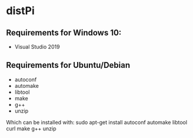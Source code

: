 distPi
===================================================

Requirements for Windows 10:
----------------------------
  * Visual Studio 2019
	
Requirements for Ubuntu/Debian
------------------------------
  * autoconf
  * automake
  * libtool
  * make
  * g++
  * unzip
  
Which can be installed with:
	sudo apt-get install autoconf automake libtool curl make g++ unzip
